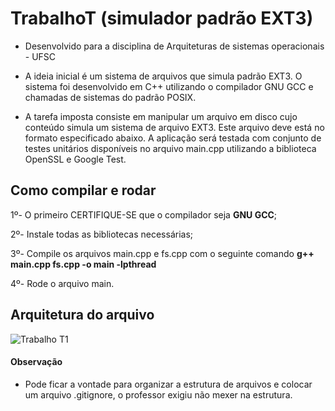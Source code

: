 # TrabalhoT (simulador padrão EXT3) 
* Desenvolvido para a disciplina de Arquiteturas de sistemas operacionais - UFSC 

* A ideia inicial é um sistema de arquivos que simula padrão EXT3. 
O sistema foi desenvolvido em C++ utilizando o compilador GNU GCC e chamadas de sistemas do padrão POSIX. 

* A tarefa imposta consiste em manipular um arquivo em disco cujo conteúdo simula um sistema de arquivo EXT3. 
Este arquivo deve está no formato especificado abaixo. A aplicação será testada com conjunto de testes unitários disponíveis no arquivo main.cpp utilizando a biblioteca OpenSSL e Google Test.

## Como compilar e rodar
1º- O primeiro CERTIFIQUE-SE que o compilador seja **GNU GCC**;

2º- Instale todas as bibliotecas necessárias;

3º- Compile os arquivos main.cpp e fs.cpp com o seguinte comando **g++ main.cpp fs.cpp -o main -lpthread**

4º- Rode o arquivo main.


## Arquitetura do arquivo
![Trabalho T1](https://user-images.githubusercontent.com/34030150/125478611-c66b73e5-65a8-4a58-a2bb-229d6041eb6d.png)

#### Observação

 * Pode ficar a vontade para organizar a estrutura de arquivos e colocar um arquivo .gitignore, o professor exigiu não mexer na estrutura.
